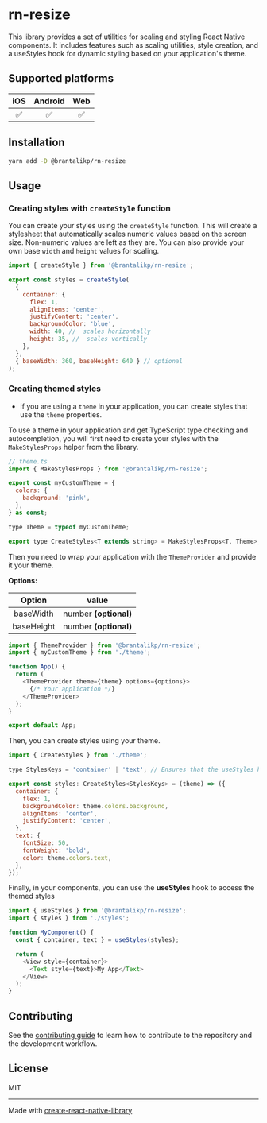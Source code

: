 # rn-resize

This library provides a set of utilities for scaling and styling React Native components. It includes features such as scaling utilities, style creation, and a useStyles hook for dynamic styling based on your application's theme.

## Supported platforms

| iOS | Android | Web |
| :-: | :-----: | :-: |
| ✅  |   ✅    | ✅  |

## Installation

```sh
yarn add -D @brantalikp/rn-resize
```

## Usage

### Creating styles with `createStyle` function

You can create your styles using the `createStyle` function. This will create a stylesheet that automatically scales numeric values based on the screen size. Non-numeric values are left as they are. You can also provide your own base `width` and `height` values for scaling.

```js
import { createStyle } from '@brantalikp/rn-resize';

export const styles = createStyle(
  {
    container: {
      flex: 1,
      alignItems: 'center',
      justifyContent: 'center',
      backgroundColor: 'blue',
      width: 40, //  scales horizontally
      height: 35, //  scales vertically
    },
  },
  { baseWidth: 360, baseHeight: 640 } // optional
);
```

### Creating themed styles

- If you are using a `theme` in your application, you can create styles that use the `theme` properties.

To use a theme in your application and get TypeScript type checking and autocompletion, you will first need to create your styles with the `MakeStylesProps` helper from the library.

```js
// theme.ts
import { MakeStylesProps } from '@brantalikp/rn-resize';

export const myCustomTheme = {
  colors: {
    background: 'pink',
  },
} as const;

type Theme = typeof myCustomTheme;

export type CreateStyles<T extends string> = MakeStylesProps<T, Theme>;

```

Then you need to wrap your application with the `ThemeProvider` and provide it your theme.

**Options:**

|   Option   |         value         |
| :--------: | :-------------------: |
| baseWidth  | number **(optional)** |
| baseHeight | number **(optional)** |

```js
import { ThemeProvider } from '@brantalikp/rn-resize';
import { myCustomTheme } from './theme';

function App() {
  return (
    <ThemeProvider theme={theme} options={options}>
      {/* Your application */}
    </ThemeProvider>
  );
}

export default App;
```

Then, you can create styles using your theme.

```js
import { CreateStyles } from './theme';

type StylesKeys = 'container' | 'text'; // Ensures that the useStyles hook provides autocompletion for style keys.

export const styles: CreateStyles<StylesKeys> = (theme) => ({
  container: {
    flex: 1,
    backgroundColor: theme.colors.background,
    alignItems: 'center',
    justifyContent: 'center',
  },
  text: {
    fontSize: 50,
    fontWeight: 'bold',
    color: theme.colors.text,
  },
});
```

Finally, in your components, you can use the **useStyles** hook to access the themed styles

```js
import { useStyles } from '@brantalikp/rn-resize';
import { styles } from './styles';

function MyComponent() {
  const { container, text } = useStyles(styles);

  return (
    <View style={container}>
      <Text style={text}>My App</Text>
    </View>
  );
}
```

## Contributing

See the [contributing guide](CONTRIBUTING.md) to learn how to contribute to the repository and the development workflow.

## License

MIT

---

Made with [create-react-native-library](https://github.com/callstack/react-native-builder-bob)
